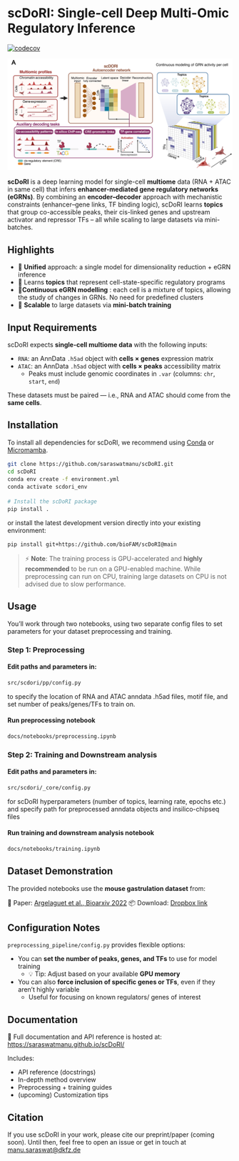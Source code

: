 # scDoRI: Single-cell Deep Multi-Omic Regulatory Inference

[![codecov](https://codecov.io/gh/bioFAM/scDoRI/graph/badge.svg?token=RK6G4LBUHL)](https://codecov.io/gh/bioFAM/scDoRI)

![graphical abstract](https://raw.githubusercontent.com/bioFAM/scDoRI/refs/heads/main/docs/_static/scdori_schematic_main.png)


**scDoRI** is a deep learning model for single-cell **multiome** data (RNA + ATAC in same cell) that infers **enhancer-mediated gene regulatory networks (eGRNs)**. By combining an **encoder–decoder** approach with mechanistic constraints (enhancer–gene links, TF binding logic), scDoRI learns **topics** that group co-accessible peaks, their cis-linked genes and upstream activator and repressor TFs – all while scaling to large datasets via mini-batches.

## Highlights
- 🔄 **Unified** approach: a single model for dimensionality reduction + eGRN inference
- 🧠 Learns **topics** that represent cell-state-specific regulatory programs
- 🧬**Continuous eGRN modelling** : each cell is a mixture of topics, allowing the study of changes in GRNs. No need for predefined clusters
- 🧰 **Scalable** to large datasets via **mini-batch training**

## Input Requirements

scDoRI expects **single-cell multiome data** with the following inputs:

- `RNA`: an AnnData `.h5ad` object with **cells × genes** expression matrix
- `ATAC`: an AnnData `.h5ad` object with **cells × peaks** accessibility matrix
  - Peaks must include genomic coordinates in `.var` (columns: `chr`, `start`, `end`)

These datasets must be paired — i.e., RNA and ATAC should come from the **same cells**.

## Installation

To install all dependencies for scDoRI, we recommend using [Conda](https://docs.conda.io/projects/conda/en/latest/user-guide/install/index.html) or [Micromamba](https://mamba.readthedocs.io/en/latest/installation/micromamba-installation.html).

```bash
git clone https://github.com/saraswatmanu/scDoRI.git
cd scDoRI
conda env create -f environment.yml
conda activate scdori_env

# Install the scDoRI package
pip install .
```

or install the latest development version directly into your existing environment:

```bash
pip install git+https://github.com/bioFAM/scDoRI@main
```


> ⚡ **Note**: The training process is GPU-accelerated and **highly recommended** to be run on a GPU-enabled machine.
> While preprocessing can run on CPU, training large datasets on CPU is not advised due to slow performance.


## Usage
You’ll work through two notebooks, using two separate config files to set parameters for your dataset preprocessing and training.
### Step 1: Preprocessing
#### Edit paths and parameters in:
```bash
src/scdori/pp/config.py
```
to specify the location of RNA and ATAC anndata .h5ad files, motif file, and set number of peaks/genes/TFs to train on.
#### Run preprocessing notebook
```bash
docs/notebooks/preprocessing.ipynb
```
### Step 2: Training and Downstream analysis

#### Edit paths and parameters in:
```bash
src/scdori/_core/config.py
```
for scDoRI hyperparameters (number of topics, learning rate, epochs etc.) and specify path for preprocessed anndata objects and insilico-chipseq files
#### Run training and downstream analysis notebook
```bash
docs/notebooks/training.ipynb
```
## Dataset Demonstration

The provided notebooks use the **mouse gastrulation dataset** from:

📄 Paper: [Argelaguet et al., Bioarxiv 2022](https://www.biorxiv.org/content/10.1101/2022.06.15.496239v1)
📦 Download: [Dropbox link](https://www.dropbox.com/scl/fo/9inmw43pz2bygtqepxl82/ALeeNjuEqw4qp0L9Z9t71xo/data/processed?rlkey=5ihgkvafegkke9jnldlnhw1x6&subfolder_nav_tracking=1&st=cixvwynt&dl=0)

## Configuration Notes

`preprocessing_pipeline/config.py` provides flexible options:

- You can **set the number of peaks, genes, and TFs** to use for model training
  - 💡 Tip: Adjust based on your available **GPU memory**
- You can also **force inclusion of specific genes or TFs**, even if they aren’t highly variable
  - Useful for focusing on known regulators/ genes of interest

## Documentation
📖 Full documentation and API reference is hosted at: https://saraswatmanu.github.io/scDoRI/

Includes:
- API reference (docstrings)
- In-depth method overview
- Preprocessing + training guides
- (upcoming) Customization tips

## Citation
If you use scDoRI in your work, please cite our preprint/paper (coming soon).
Until then, feel free to open an issue or get in touch at manu.saraswat@dkfz.de
